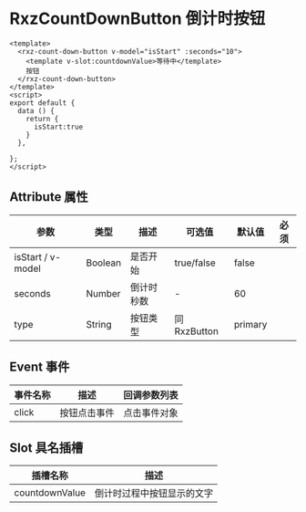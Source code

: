 # RxzCountDownButton 倒计时按钮

```
<template>
  <rxz-count-down-button v-model="isStart" :seconds="10">
    <template v-slot:countdownValue>等待中</template>
    按钮
  </rxz-count-down-button>
</template>
<script>
export default {
  data () {
    return {
      isStart:true
    }
  },

};
</script>
```
<test-rxz-count-down-button />

## Attribute 属性

| 参数              | 类型    | 描述       | 可选值      | 默认值  | 必须 |
| ----------------- | ------- | ---------- | ----------- | ------- | ---- |
| isStart / v-model | Boolean | 是否开始   | true/false  | false   |      |
| seconds           | Number  | 倒计时秒数 | -           | 60      |      |
| type              | String  | 按钮类型   | 同RxzButton | primary |      |

## Event 事件

| 事件名称 | 描述         | 回调参数列表 |
| -------- | ------------ | ------------ |
| click    | 按钮点击事件 | 点击事件对象 |

## Slot 具名插槽

| 插槽名称       | 描述                       |
| -------------- | -------------------------- |
| countdownValue | 倒计时过程中按钮显示的文字 |

